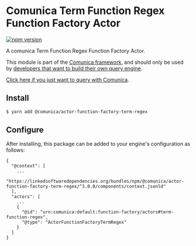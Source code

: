 # Comunica Term Function Regex Function Factory Actor

[![npm version](https://badge.fury.io/js/%40comunica%2Factor-function-factory-term-function-regex.svg)](https://www.npmjs.com/package/@comunica/actor-function-factory-term-regex)

A comunica Term Function Regex Function Factory Actor.

This module is part of the [Comunica framework](https://github.com/comunica/comunica),
and should only be used by [developers that want to build their own query engine](https://comunica.dev/docs/modify/).

[Click here if you just want to query with Comunica](https://comunica.dev/docs/query/).

## Install

```bash
$ yarn add @comunica/actor-function-factory-term-regex
```

## Configure

After installing, this package can be added to your engine's configuration as follows:
```text
{
  "@context": [
    ...
    "https://linkedsoftwaredependencies.org/bundles/npm/@comunica/actor-function-factory-term-regex/^3.0.0/components/context.jsonld"
  ],
  "actors": [
    ...
    {
      "@id": "urn:comunica:default:function-factory/actors#term-function-regex",
      "@type": "ActorFunctionFactoryTermRegex"
    }
  ]
}
```

